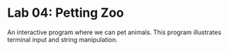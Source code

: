 # Lab 04: Petting Zoo

An interactive program where we can pet animals. This program illustrates terminal input and string manipulation.